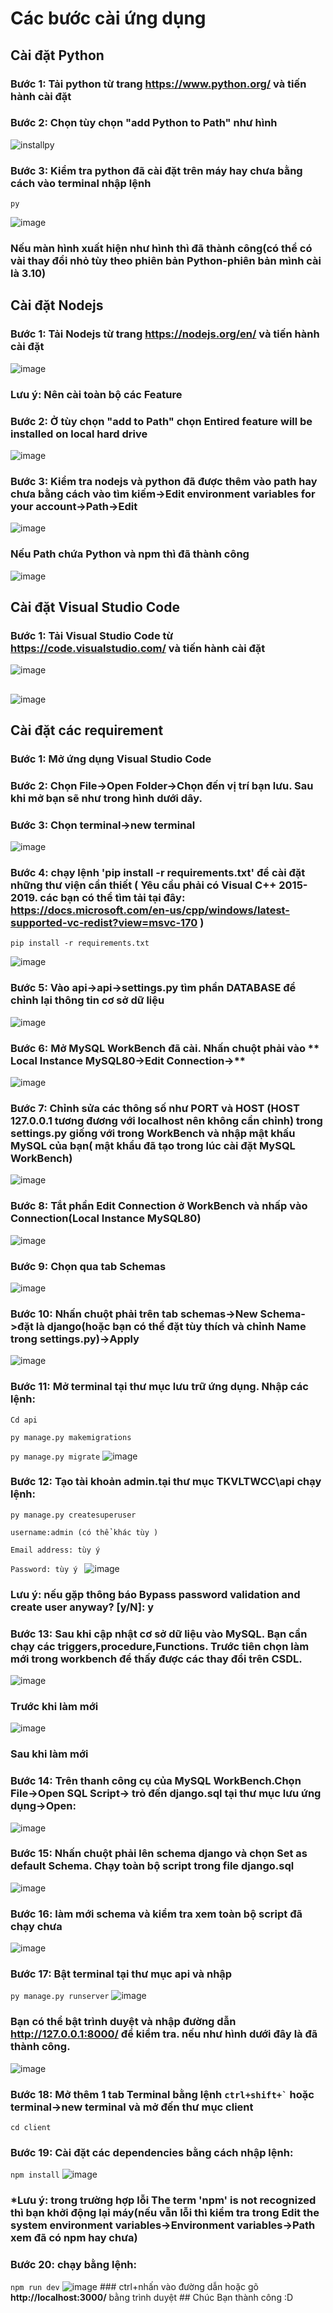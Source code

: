 # Các bước cài ứng dụng
##  Cài đặt Python
### Bước 1: Tải python từ trang https://www.python.org/ và tiến hành cài đặt 
### Bước 2: Chọn tùy chọn "add Python to Path" như hình
![installpy](https://user-images.githubusercontent.com/38754038/169266195-bf7fa41e-2c19-4cf4-bcc4-733f03882877.png)
### Bước 3: Kiểm tra python đã cài đặt trên máy hay chưa bằng cách vào terminal nhập lệnh
```
py
```
![image](https://user-images.githubusercontent.com/38754038/169266520-f8720c17-988e-4767-be5c-3a96bd830648.png)
### Nếu màn hình xuất hiện như hình thì đã thành công(có thể có vài thay đổi nhỏ tùy theo phiên bản Python-phiên bản mình cài là 3.10)
## Cài đặt Nodejs
### Bước 1: Tải Nodejs từ trang https://nodejs.org/en/ và tiến hành cài đặt 
![image](https://user-images.githubusercontent.com/38754038/169276731-d908c1d6-ce31-48fe-a8f9-cfc93656bc6d.png)

### Lưu ý: Nên cài toàn bộ các Feature
### Bước 2: Ở tùy chọn "add to Path" chọn Entired feature will be installed on local hard drive 
![image](https://user-images.githubusercontent.com/38754038/169280152-8e479670-dd7e-4c94-90f1-cbf63d432d33.png)
### Bước 3: Kiểm tra nodejs và python đã được thêm vào path hay chưa bằng cách vào tìm kiếm->Edit environment variables for your account->Path->Edit
![image](https://user-images.githubusercontent.com/38754038/169426693-80385cc1-7ad5-46cd-8253-f3e451032847.png)
### Nếu Path chứa Python và npm thì đã thành công
![image](https://user-images.githubusercontent.com/38754038/169426883-999668d6-5171-404b-8936-b5dc6f0fc59f.png)
## Cài đặt Visual Studio Code
### Bước 1: Tải Visual Studio Code từ https://code.visualstudio.com/ và tiến hành cài đặt 
![image](https://user-images.githubusercontent.com/38754038/169427343-19d2cc33-64cf-443e-ab6c-a366598222c6.png)
## 
![image](https://user-images.githubusercontent.com/38754038/169435343-a0f7f3eb-1cb5-4aa0-8055-27ddda4e72f6.png)
## Cài đặt các requirement 
### Bước 1: Mở ứng dụng Visual Studio Code
### Bước 2: Chọn File->Open Folder->Chọn đến vị trí bạn lưu. Sau khi mở bạn sẽ như trong hình dưới dây.
### Bước 3: Chọn terminal->new terminal
![image](https://user-images.githubusercontent.com/38754038/169443974-63c80f2b-e293-481b-ab2c-9c3f6afd1baa.png)
### Bước 4: chạy lệnh 'pip install -r requirements.txt' để cài đặt những thư viện cần thiết ( Yêu cầu phải có Visual C++ 2015-2019. các bạn có thể tìm tải tại đây:  https://docs.microsoft.com/en-us/cpp/windows/latest-supported-vc-redist?view=msvc-170 )
```
pip install -r requirements.txt
```
![image](https://user-images.githubusercontent.com/38754038/169446274-e39bdfe9-6e16-4e5e-9821-9259ab96c339.png)
### Bước 5: Vào api->api->settings.py tìm phần **DATABASE** để chỉnh lại thông tin cơ sở dữ liệu
![image](https://user-images.githubusercontent.com/38754038/169447131-c96fb3ec-bd60-4cd6-904c-1c598134ea1d.png)
### Bước 6: Mở MySQL WorkBench đã cài. Nhấn chuột phải vào ** Local Instance MySQL80->Edit Connection->**
![image](https://user-images.githubusercontent.com/38754038/169447318-e8428b2b-5bef-4e43-aa5a-c22ed35de898.png)
### Bước 7: Chỉnh sửa các thông số như PORT và HOST (HOST 127.0.0.1 tương đương với localhost nên không cần chỉnh) trong **settings.py** giống với trong WorkBench và nhập mật khấu MySQL của bạn( mật khẩu đã tạo trong lúc cài đặt MySQL WorkBench)
![image](https://user-images.githubusercontent.com/38754038/169448076-8b0e1f76-73aa-4b89-a864-7026ed7629b5.png)
### Bước 8: Tắt phần Edit Connection ở WorkBench và nhấp vào Connection(Local Instance MySQL80) 
![image](https://user-images.githubusercontent.com/38754038/169448470-34ae8e04-aa34-4de6-83c8-3ba3170a35a1.png)
### Bước 9: Chọn qua tab **Schemas**
![image](https://user-images.githubusercontent.com/38754038/169448590-fbc0c8b7-7035-4e5a-adeb-362d038094ec.png)
### Bước 10: Nhấn chuột phải trên tab **schemas**->New Schema->đặt là django(hoặc bạn có thể đặt tùy thích và chỉnh **Name** trong settings.py)->Apply
![image](https://user-images.githubusercontent.com/38754038/169449036-ee9f24df-eb01-4fa4-9833-60029cfaa418.png)
### Bước 11: Mở terminal tại thư mục lưu trữ ứng dụng. Nhập các lệnh:
``` Cd api ```

``` py manage.py makemigrations ```

``` py manage.py migrate ``` 
![image](https://user-images.githubusercontent.com/38754038/170161136-13e3f98b-9069-4c5e-8901-8438254b0630.png)
### Bước 12: Tạo tài khoản admin.tại thư mục **TKVLTWCC\api** chạy lệnh:
``` py manage.py createsuperuser ```

```username:admin (có thể khác tùy )```

``` Email address: tùy ý ```

```Password: tùy ý ```
![image](https://user-images.githubusercontent.com/38754038/170183741-ea80de2b-19b2-4808-996e-6b1e6b84a7c2.png)

### **Lưu ý**: nếu gặp thông báo **Bypass password validation and create user anyway? [y/N]: y** 
### Bước 13: Sau khi cập nhật cơ sở dữ liệu vào MySQL. Bạn cần chạy các triggers,procedure,Functions. Trước tiên chọn làm mới trong workbench để thấy được các thay đổi trên CSDL.
![image](https://user-images.githubusercontent.com/38754038/170163431-8ffad9d0-34b6-4e22-8192-5fdd53ba4ce8.png)
###                       Trước khi làm mới
![image](https://user-images.githubusercontent.com/38754038/170163497-d1ea3b7e-66aa-4e00-87df-cb4f1c8501ec.png)
###                       Sau khi làm mới
### Bước 14: Trên thanh công cụ của MySQL WorkBench.Chọn **File->Open SQL Script-> trỏ đến django.sql tại thư mục lưu ứng dụng->Open**:
![image](https://user-images.githubusercontent.com/38754038/170163931-ea7dc062-97d9-4da4-b60a-1be270b94c38.png)
### Bước 15: Nhấn chuột phải lên schema django và chọn **Set as default Schema**. Chạy toàn bộ script trong file django.sql
![image](https://user-images.githubusercontent.com/38754038/170164386-1c18fa6e-cd86-4215-b92b-cf101c9df2b9.png)
### Bước 16: làm mới schema và kiểm tra xem toàn bộ script đã chạy chưa
![image](https://user-images.githubusercontent.com/38754038/170165050-d7c9f943-8ee2-486e-b422-432fcbfc6863.png)
### Bước 17: Bật terminal tại thư mục api và nhập 
``` py manage.py runserver ```
![image](https://user-images.githubusercontent.com/38754038/170165427-e834cd28-826b-4f20-8a21-a48928e4a6f6.png)
###                     Bạn có thể bật trình duyệt và nhập đường dẫn **http://127.0.0.1:8000/** để kiểm tra. nếu như hình dưới đây là đã thành công.
![image](https://user-images.githubusercontent.com/38754038/170166360-01077b64-e9df-48bb-b7d6-3b0529052bf9.png)
### Bước 18: Mở thêm 1 tab Terminal bằng lệnh ``` ctrl+shift+` ``` hoặc terminal->new terminal và mở đến thư mục **client**
``` cd client ```
### Bước 19: Cài đặt các dependencies bằng cách nhập lệnh:
``` npm install ```
![image](https://user-images.githubusercontent.com/38754038/170180683-a64f180c-e2a8-4e59-9833-92d4b70b07a0.png)
### *Lưu ý: trong trường hợp lỗi **The term 'npm' is not recognized** thì bạn khởi động lại máy(nếu vẫn lỗi thì kiểm tra trong **Edit the system environment variables->Environment variables->Path** xem đã có npm hay chưa)
### Bước 20: chạy bằng lệnh:
``` npm run dev ```
![image](https://user-images.githubusercontent.com/38754038/170183821-431c09bb-2a34-4c2a-8aa2-4b6d2d754846.png)
                              ### ctrl+nhấn vào đường dẫn hoặc gõ **http://localhost:3000/** bằng trình duyệt
                              ## Chúc Bạn thành công :D
                              
                                                                                                              
